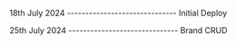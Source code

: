 18th July 2024 ------------------------------
Initial Deploy

25th July 2024 ------------------------------
Brand CRUD
